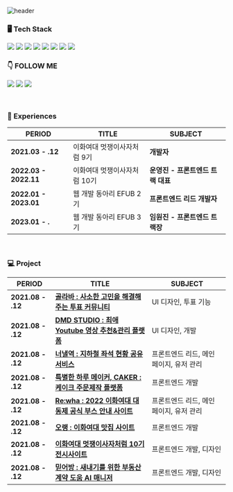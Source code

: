 
![header](https://capsule-render.vercel.app/api?type=waving&color=7F7FD5&text=%20Web%20FrontEnd%20developer,%20Dayun%20%20&height=200&fontSize=50&fontColor=ffffff)


<h3>🖥️ Tech Stack </h4>

<a href="/" target="_blank"><img src="https://img.shields.io/badge/React-61DAFB?style=React&logo=React&logoColor=white"/></a>
<a href="/" target="_blank"><img src="https://img.shields.io/badge/Next.js-000000?style=Next.js&logo=Next.js&logoColor=white"/></a>
<a href="/" target="_blank"><img src="https://img.shields.io/badge/TypeScript-3178C6?style=TypeScript&logo=TypeScript&logoColor=white"/></a>
<a href="/" target="_blank"><img src="https://img.shields.io/badge/JavaScript-F7DF1E?style=JavaScript&logo=JavaScript&logoColor=white"/></a>
<a href="/" target="_blank"><img src="https://img.shields.io/badge/HTML5-E34F26?style=HTML5&logo=HTML5&logoColor=white"/></a>
<a href="/" target="_blank"><img src="https://img.shields.io/badge/CSS3-1572B6?style=CSS3&logo=CSS3&logoColor=white"/></a>
<a href="/" target="_blank"><img src="https://img.shields.io/badge/Django-092E20?style=Django&logo=Django&logoColor=white"/></a>
<a href="/" target="_blank"><img src="https://img.shields.io/badge/Flask-000000?style=Flask&logo=Flask&logoColor=white"/></a>



 
<h3>👇 FOLLOW ME</h4>

 <a href="/" target="_blank"><img src="https://img.shields.io/badge/Maru-E4405F?style=Instagram&logo=Instagram&logoColor=white"/></a>
 <a href="/" target="_blank"><img src="https://img.shields.io/badge/Velog-20C997?style=Velog&logo=Velog&logoColor=white"/></a>
 <a href="/" target="_blank"><img src="https://img.shields.io/badge/dy6578ekdbs@gmail.com-EA4335?style=Gmail&logo=Gmail&logoColor=white"/></a>

<br/>

<h3>💙 Experiences </h3>

| PERIOD | TITLE | SUBJECT |
| ------- | ------- | -------|
| **2021.03 - .12** | 이화여대 멋쟁이사자처럼 9기 | **개발자** |
| **2022.03 - 2022.11** | 이화여대 멋쟁이사자처럼 10기 | **운영진 - 프론트엔드 트랙 대표** |
| **2022.01 - 2023.01** | 웹 개발 동아리 EFUB 2기 | **프론트엔드 리드 개발자** |
| **2023.01 - .** | 웹 개발 동아리 EFUB 3기 | **임원진 - 프론트엔드 트랙장** |


<br/>

<h3>💻 Project </h3>

| PERIOD | TITLE | SUBJECT |
| ------- | ------- | -------|
| **2021.08 - .12** | [**골라바 : 사소한 고민을 해결해주는 투표 커뮤니티**](https://github.com/) | UI 디자인, 투표 기능 |
| **2021.08 - .12** | [**DMD STUDIO : 최애 Youtube 영상 추천&관리 플랫폼**](https://github.com/) | UI 디자인, 개발 |
| **2021.08 - .12** | [**너낼역 : 지하철 좌석 현황 공유 서비스**](https://github.com/) | 프론트엔드 리드, 메인 페이지, 유저 관리 |
| **2021.08 - .12** | [**특별한 하루 메이커, CAKER : 케이크 주문제작 플랫폼**](https://github.com/) | 프론트엔드 개발 |
| **2021.08 - .12** | [**Re:wha : 2022 이화여대 대동제 공식 부스 안내 사이트**](https://github.com/) | 프론트엔드 리드, 메인 페이지, 유저 관리 |
| **2021.08 - .12** | [**오랭 : 이화여대 맛집 사이트**](https://github.com/) | 프론트엔드 개발 |
| **2021.08 - .12** | [**이화여대 멋쟁이사자처럼 10기 전시사이트**](https://github.comy) | 프론트엔드 개발, 디자인 |
| **2021.08 - .12** | [**믿어방 : 새내기를 위한 부동산 계약 도움 AI 매니저**](https://github.com/) | 프론트엔드 개발, 디자인 |


<!-- 
<h3>👩‍💻 Github Stats </h3>

<div align="center">
 
<img align="center" style="height:180px" src="https://github-readme-stats.vercel.app/api?username=dy6578ekdbs&show_icons=true&include_all_commits=true&hide_border=true&bg_color=30,7F7FD5,86A8E7,91eae4&title_color=fff&text_color=fff" alt="SOKURI's github stats" />
  
<img align="center" style="height:180px" src="https://github-readme-stats.vercel.app/api/top-langs/?username=dy6578ekdbs&layout=compact&hide_border=true&bg_color=30,91eae4,86A8E7&title_color=fff&text_color=fff" />

</div>


 
[![dy6578ekdbs's github activity graph](https://github-readme-activity-graph.cyclic.app/graph?username=dy6578ekdbs&theme=tokyo-night)](https://github.com/dy6578ekdbs/github-readme-activity-graph)

 -->

  
